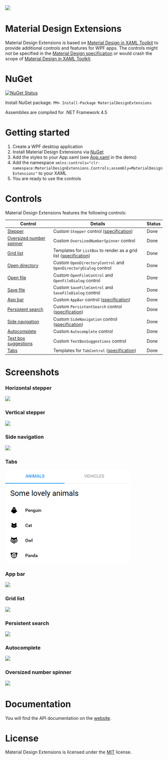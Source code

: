 <img src="https://github.com/spiegelp/MaterialDesignExtensions/raw/master/icon/icon.png" width="128px" />

# Material Design Extensions
Material Design Extensions is based on [Material Design in XAML Toolkit](https://github.com/MaterialDesignInXAML/MaterialDesignInXamlToolkit) to provide additional controls and features for WPF apps. The controls might not be specified in the [Material Design specification](https://material.io/guidelines/material-design/introduction.html) or would crash the scope of [Material Design in XAML Toolkit](https://github.com/MaterialDesignInXAML/MaterialDesignInXamlToolkit).

# NuGet

[![NuGet Status](http://img.shields.io/nuget/v/MaterialDesignExtensions.svg?style=flat&label=MaterialDesignExtensions)](https://www.nuget.org/packages/MaterialDesignExtensions/)

Install NuGet package. `PM> Install-Package MaterialDesignExtensions`

Assemblies are compiled for .NET Framework 4.5

# Getting started
1. Create a WPF desktop application
2. Install Material Design Extensions via [NuGet](https://www.nuget.org/packages/MaterialDesignExtensions/)
3. Add the styles to your App.xaml (see [App.xaml](https://github.com/spiegelp/MaterialDesignExtensions/blob/master/MaterialDesignExtensionsDemo/App.xaml) in the demo)
4. Add the namespace `xmlns:controls="clr-namespace:MaterialDesignExtensions.Controls;assembly=MaterialDesignExtensions"` to your XAML 
5. You are ready to use the controls

# Controls
Material Design Extensions features the following controls:

| Control | Details | Status |
| --- | --- | --- |
| [Stepper](https://spiegelp.github.io/MaterialDesignExtensions/#documentation/stepper) | Custom `Stepper` control ([specification](https://material.io/archive/guidelines/components/steppers.html)) | Done |
| [Oversized number spinner](https://spiegelp.github.io/MaterialDesignExtensions/#documentation/oversizednumberspinner) | Custom `OversizedNumberSpinner` control | Done |
| [Grid list](https://spiegelp.github.io/MaterialDesignExtensions/#documentation/gridlist) | Templates for `ListBox` to render as a grid list ([specification](https://material.io/design/components/image-lists.html#usage)) | Done |
| [Open directory](https://spiegelp.github.io/MaterialDesignExtensions/#documentation/filesystemcontrols) | Custom `OpenDirectoryControl` and `OpenDirectoryDialog` control | Done |
| [Open file](https://spiegelp.github.io/MaterialDesignExtensions/#documentation/filesystemcontrols) | Custom `OpenFileControl` and `OpenFileDialog` control | Done |
| [Save file](https://spiegelp.github.io/MaterialDesignExtensions/#documentation/filesystemcontrols) | Custom `SaveFileControl` and `SaveFileDialog` control | Done |
| [App bar](https://spiegelp.github.io/MaterialDesignExtensions/#documentation/appbar) | Custom `AppBar` control ([specification](https://material.io/design/components/app-bars-top.html#usage)) | Done |
| [Persistent search](https://spiegelp.github.io/MaterialDesignExtensions/#documentation/search) | Custom `PersistentSearch` control ([specification](https://material.io/design/navigation/search.html)) | Done |
| [Side navigation](https://spiegelp.github.io/MaterialDesignExtensions/#documentation/navigation) | Custom `SideNavigation` control ([specification](https://material.io/design/components/navigation-drawer.html#usage)) | Done |
| [Autocomplete](https://spiegelp.github.io/MaterialDesignExtensions/#documentation/autocomplete) | Custom `Autocomplete` control | Done |
| [Text box suggestions](https://spiegelp.github.io/MaterialDesignExtensions/#documentation/textboxsuggestions) | Custom `TextBoxSuggestions` control | Done |
| [Tabs](https://spiegelp.github.io/MaterialDesignExtensions/#documentation/tabs) | Templates for `TabControl` ([specification](https://material.io/design/components/tabs.html)) | Done |

# Screenshots
### Horizontal stepper
![](https://github.com/spiegelp/MaterialDesignExtensions/raw/master/screenshots/HorizontalStepper.png)

### Vertical stepper
![](https://github.com/spiegelp/MaterialDesignExtensions/raw/master/screenshots/VerticalStepper.png)

### Side navigation
![](https://github.com/spiegelp/MaterialDesignExtensions/raw/master/screenshots/SideNavigation.png)

### Tabs
![](https://github.com/spiegelp/MaterialDesignExtensions/raw/master/screenshots/TabControl1.png)

### App bar
![](https://github.com/spiegelp/MaterialDesignExtensions/raw/master/screenshots/AppBar1.png)

### Grid list
![](https://github.com/spiegelp/MaterialDesignExtensions/raw/master/screenshots/GridList.png)

### Persistent search
![](https://github.com/spiegelp/MaterialDesignExtensions/raw/master/screenshots/PersistentSearch.png)

### Autocomplete
![](https://github.com/spiegelp/MaterialDesignExtensions/raw/master/screenshots/Autocomplete.png)

### Oversized number spinner
![](https://github.com/spiegelp/MaterialDesignExtensions/raw/master/screenshots/OversizedNumberSpinner.png)

# Documentation
You will find the API documentation on the [website](https://spiegelp.github.io/MaterialDesignExtensions/#documentation).

# License
Material Design Extensions is licensed under the [MIT](https://github.com/spiegelp/MaterialDesignExtensions/blob/master/LICENSE) license.
